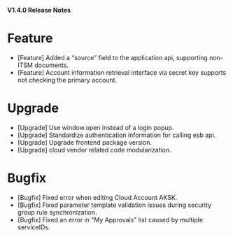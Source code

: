**V1.4.0 Release Notes**

# Feature

- [Feature] Added a “source” field to the application api, supporting non-ITSM documents.
- [Feature] Account information retrieval interface via secret key supports not checking the primary account.

# Upgrade

- [Upgrade] Use window.open instead of a login popup.
- [Upgrade] Standardize authentication information for calling esb api.
- [Upgrade] Upgrade frontend package version.
- [Upgrade] cloud vendor related code modularization.


# Bugfix

- [Bugfix] Fixed error when editing Cloud Account AKSK.
- [Bugfix] Fixed parameter template validation issues during security group rule synchronization.
- [Bugfix] Fixed an error in "My Approvals" list caused by multiple serviceIDs.
